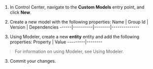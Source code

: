 1. In Control Center, navigate to the **Custom Models** entry point, and click **New**. 
2. Create a new model with the following properties:
	Name | Group Id | Version | Dependencies
	------|----------|--------|--------------

1. Using Modeler, create a new **entity** entity and add the following properties:
    Property | Value
    ---------|--------
> For information on using Modeler, see Using Modeler. 
3. Commit your changes.